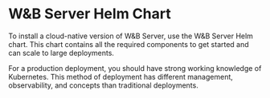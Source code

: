 # W&B Server Helm Chart

To install a cloud-native version of W&B Server, use the W&B Server Helm chart.
This chart contains all the required components to get started and can scale to
large deployments.

For a production deployment, you should have strong working knowledge of
Kubernetes. This method of deployment has different management, observability,
and concepts than traditional deployments.
